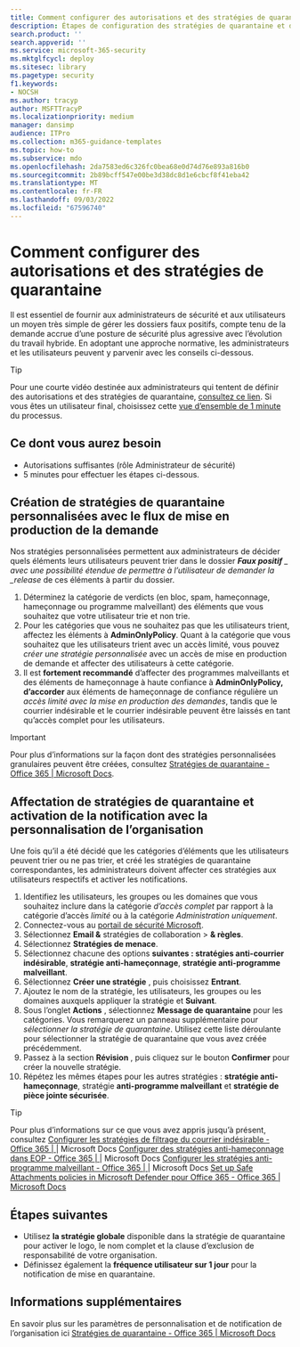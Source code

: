 ```yaml
---
title: Comment configurer des autorisations et des stratégies de quarantaine
description: Étapes de configuration des stratégies de quarantaine et des autorisations entre différents groupes, notamment AdminOnlyPolicy, accès limité, accès complet et fourniture aux administrateurs de sécurité et aux utilisateurs d’un moyen simple de gérer les dossiers faux positifs.
search.product: ''
search.appverid: ''
ms.service: microsoft-365-security
ms.mktglfcycl: deploy
ms.sitesec: library
ms.pagetype: security
f1.keywords:
- NOCSH
ms.author: tracyp
author: MSFTTracyP
ms.localizationpriority: medium
manager: dansimp
audience: ITPro
ms.collection: m365-guidance-templates
ms.topic: how-to
ms.subservice: mdo
ms.openlocfilehash: 2da7583ed6c326fc0bea68e0d74d76e893a816b0
ms.sourcegitcommit: 2b89bcff547e00be3d38dc8d1e6cbcf8f41eba42
ms.translationtype: MT
ms.contentlocale: fr-FR
ms.lasthandoff: 09/03/2022
ms.locfileid: "67596740"
---
```

# <a name="how-to-configure-quarantine-permissions-and-policies"></a>Comment configurer des autorisations et des stratégies de quarantaine

Il est essentiel de fournir aux administrateurs de sécurité et aux utilisateurs un moyen très simple de gérer les dossiers faux positifs, compte tenu de la demande accrue d’une posture de sécurité plus agressive avec l’évolution du travail hybride. En adoptant une approche normative, les administrateurs et les utilisateurs peuvent y parvenir avec les conseils ci-dessous.

> [!TIP]
> Pour une courte vidéo destinée aux administrateurs qui tentent de définir des autorisations et des stratégies de quarantaine, [consultez ce lien](https://www.youtube.com/watch?v=vnar4HowfpY). Si vous êtes un utilisateur final, choisissez cette [vue d’ensemble de 1 minute](https://www.youtube.com/watch?v=s-vozLO43rI) du processus.

## <a name="what-you-will-need"></a>Ce dont vous aurez besoin
- Autorisations suffisantes (rôle Administrateur de sécurité)
- 5 minutes pour effectuer les étapes ci-dessous.

## <a name="creating-custom-quarantine-policies-with-request-release-flow"></a>Création de stratégies de quarantaine personnalisées avec le flux de mise en production de la demande

Nos stratégies personnalisées permettent aux administrateurs de décider quels éléments leurs utilisateurs peuvent trier dans le dossier ***Faux positif** _ avec une possibilité étendue de permettre à l’utilisateur de demander la _release* de ces éléments à partir du dossier.

1. Déterminez la catégorie de verdicts (en bloc, spam, hameçonnage, hameçonnage ou programme malveillant) des éléments que vous souhaitez que votre utilisateur trie et non trie.
1. Pour les catégories que vous ne souhaitez pas que les utilisateurs trient, affectez les éléments à **AdminOnlyPolicy**. Quant à la catégorie que vous souhaitez que les utilisateurs trient avec un accès limité, vous pouvez *créer une stratégie personnalisée* avec un accès de mise en production de demande et affecter des utilisateurs à cette catégorie.
1. Il est **fortement recommandé** d’affecter des programmes malveillants et des éléments de hameçonnage à haute confiance à **AdminOnlyPolicy, d’accorder** aux éléments de hameçonnage de confiance régulière un *accès limité avec la mise en production des demandes*, tandis que le courrier indésirable et le courrier indésirable peuvent être laissés en tant qu’accès complet pour les utilisateurs.

> [!IMPORTANT]
> Pour plus d’informations sur la façon dont des stratégies personnalisées granulaires peuvent être créées, consultez [Stratégies de quarantaine - Office 365 | Microsoft Docs](../../office-365-security/quarantine-policies.md).

## <a name="assigning-quarantine-policies-and-enabling-notification-with-organization-branding"></a>Affectation de stratégies de quarantaine et activation de la notification avec la personnalisation de l’organisation

Une fois qu’il a été décidé que les catégories d’éléments que les utilisateurs peuvent trier ou ne pas trier, et créé les stratégies de quarantaine correspondantes, les administrateurs doivent affecter ces stratégies aux utilisateurs respectifs et activer les notifications.

1. Identifiez les utilisateurs, les groupes ou les domaines que vous souhaitez inclure dans la catégorie *d’accès complet* par rapport à la catégorie d’accès *limité* ou à la catégorie *Administration uniquement*.
1. Connectez-vous au [portail de sécurité Microsoft](https://security.microsoft.com).
1. Sélectionnez **Email &** stratégies de collaboration  > **& règles**.
1. Sélectionnez **Stratégies de menace**.
1. Sélectionnez chacune des options **suivantes : stratégies anti-courrier indésirable**, **stratégie anti-hameçonnage**, **stratégie anti-programme malveillant**.
1. Sélectionnez **Créer une stratégie** , puis choisissez **Entrant**.
1. Ajoutez le nom de la stratégie, les utilisateurs, les groupes ou les domaines auxquels appliquer la stratégie et **Suivant**.
1. Sous l’onglet **Actions** , sélectionnez **Message de quarantaine** pour les catégories. Vous remarquerez un panneau supplémentaire pour *sélectionner la stratégie de quarantaine*. Utilisez cette liste déroulante pour sélectionner la stratégie de quarantaine que vous avez créée précédemment.
1. Passez à la section **Révision** , puis cliquez sur le bouton **Confirmer** pour créer la nouvelle stratégie.
1. Répétez les mêmes étapes pour les autres stratégies : **stratégie anti-hameçonnage**, stratégie **anti-programme malveillant** et **stratégie de pièce jointe sécurisée**.

> [!TIP]
> Pour plus d’informations sur ce que vous avez appris jusqu’à présent, consultez [Configurer les stratégies de filtrage du courrier indésirable - Office 365 | ](../../office-365-security/configure-your-spam-filter-policies.md)|  Microsoft Docs [Configurer des stratégies anti-hameçonnage dans EOP - Office 365 | ](../../office-365-security/configure-anti-phishing-policies-eop.md) |  Microsoft Docs [Configurer les stratégies anti-programme malveillant - Office 365 | ](../../office-365-security/configure-anti-malware-policies.md)|  Microsoft Docs [Set up Safe Attachments policies in Microsoft Defender pour Office 365 - Office 365 | Microsoft Docs](../../office-365-security/set-up-safe-attachments-policies.md)

## <a name="next-steps"></a>Étapes suivantes

- Utilisez **la stratégie globale** disponible dans la stratégie de quarantaine pour activer le logo, le nom complet et la clause d’exclusion de responsabilité de votre organisation.
- Définissez également la **fréquence utilisateur sur 1 jour** pour la notification de mise en quarantaine.

## <a name="more-information"></a>Informations supplémentaires

En savoir plus sur les paramètres de personnalisation et de notification de l’organisation ici [Stratégies de quarantaine - Office 365 | Microsoft Docs](../../office-365-security/quarantine-policies.md)
